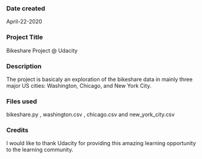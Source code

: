 ### Date created
April-22-2020

### Project Title
Bikeshare Project @ Udacity

### Description
The project is basicaly an exploration of the bikeshare data in mainly three major US cities: Washington, Chicago, and New York City.

### Files used
bikeshare.py , washington.csv , chicago.csv and new_york_city.csv

### Credits
I would like to thank Udacity for providing this amazing learning opportunity to the learning community.
